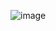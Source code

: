 ![image](https://user-images.githubusercontent.com/60011650/183289210-e17b411e-5e99-46e3-a85b-5112c384fa99.png)
